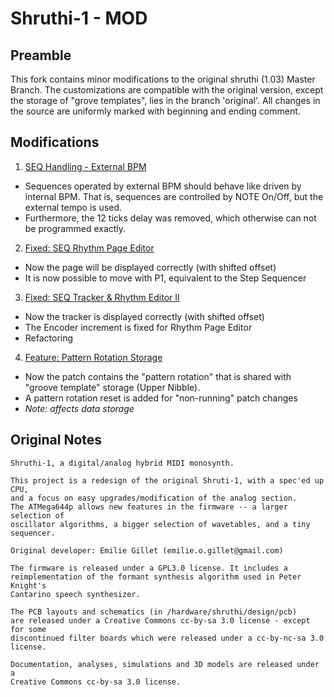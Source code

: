 Shruthi-1 - MOD
=======================
## Preamble

This fork contains minor modifications to the original shruthi (1.03) Master Branch. The customizations are compatible with the original version, except the storage of "grove templates", lies in the branch 'original'. All changes in the source are uniformly marked with beginning and ending comment.

## Modifications

1. [SEQ Handling - External BPM](https://github.com/rio-rattenrudel/shruthi-1/commit/aec0904e4ff012a145512ef84a24a13eba4a4901)

* Sequences operated by external BPM should behave like driven by internal BPM. That is, sequences are controlled by NOTE On/Off, but the external tempo is used. 
* Furthermore, the 12 ticks delay was removed, which otherwise can not be programmed exactly.

2. [Fixed: SEQ Rhythm Page Editor](https://github.com/rio-rattenrudel/shruthi-1/commit/3635574db7a03e429eca79e33e80ad97ac0cc1b7)

* Now the page will be displayed correctly (with shifted offset)
* It is now possible to move with P1, equivalent to the Step Sequencer

3. [Fixed: SEQ Tracker & Rhythm Editor II](https://github.com/rio-rattenrudel/shruthi-1/commit/1bef7258c06444ed6cccb32a8d90e109d683f4c8)

* Now the tracker is displayed correctly (with shifted offset)
* The Encoder increment is fixed for Rhythm Page Editor
* Refactoring

4. [Feature: Pattern Rotation Storage](https://github.com/rio-rattenrudel/shruthi-1/commit/a569b070aa8c4e85f0655adccbe4af36389b1298)

* Now the patch contains the "pattern rotation" that is shared with "groove template" storage (Upper Nibble).
* A pattern rotation reset is added for "non-running" patch changes
* _Note: affects data storage_

## Original Notes
```
Shruthi-1, a digital/analog hybrid MIDI monosynth.

This project is a redesign of the original Shruti-1, with a spec'ed up CPU,
and a focus on easy upgrades/modification of the analog section.
The ATMega644p allows new features in the firmware -- a larger selection of
oscillator algorithms, a bigger selection of wavetables, and a tiny sequencer.

Original developer: Emilie Gillet (emilie.o.gillet@gmail.com)

The firmware is released under a GPL3.0 license. It includes a
reimplementation of the formant synthesis algorithm used in Peter Knight's
Cantarino speech synthesizer.

The PCB layouts and schematics (in /hardware/shruthi/design/pcb)
are released under a Creative Commons cc-by-sa 3.0 license - except for some
discontinued filter boards which were released under a cc-by-nc-sa 3.0 license.

Documentation, analyses, simulations and 3D models are released under a
Creative Commons cc-by-sa 3.0 license.
```
